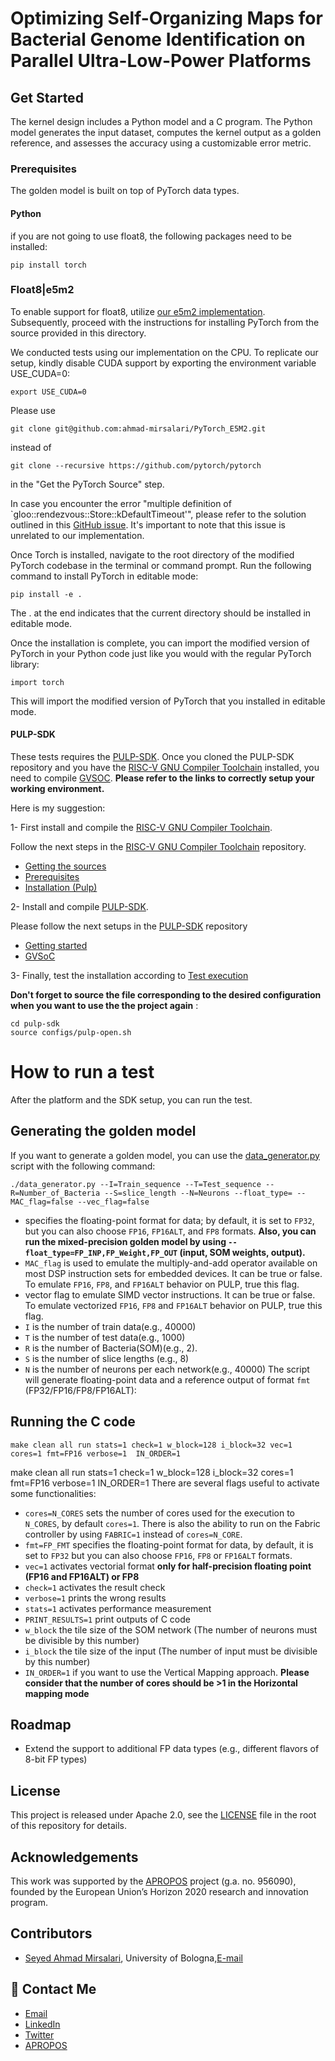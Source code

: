 # Optimizing Self-Organizing Maps for Bacterial Genome Identification on Parallel Ultra-Low-Power Platforms


## Get Started
The kernel design includes a Python model and a C program. The Python model generates the input dataset, computes the kernel output as a golden reference, and assesses the accuracy using a customizable error metric. 
### Prerequisites 
The golden model is built on top of PyTorch data types.
#### Python
 if you are not going to use float8, the following packages need to be installed:
~~~~~shell
pip install torch 
~~~~~

### Float8|e5m2 

To enable support for float8, utilize [our e5m2 implementation](https://github.com/ahmad-mirsalari/PyTorch_E5M2). Subsequently, proceed with the instructions for installing PyTorch from the source provided in this directory.

We conducted tests using our implementation on the CPU. To replicate our setup, kindly disable CUDA support by exporting the environment variable USE_CUDA=0:
~~~~~shell
export USE_CUDA=0
~~~~~

Please use
~~~~~shell
git clone git@github.com:ahmad-mirsalari/PyTorch_E5M2.git
~~~~~
instead of
~~~~~shell
git clone --recursive https://github.com/pytorch/pytorch 
~~~~~
 in the "Get the PyTorch Source" step.

In case you encounter the error "multiple definition of `gloo::rendezvous::Store::kDefaultTimeout'", please refer to the solution outlined in this [GitHub issue](https://github.com/pytorch/pytorch/issues/90448). It's important to note that this issue is unrelated to our implementation.

Once Torch is installed,  navigate to the root directory of the modified PyTorch codebase in the terminal or command prompt.
Run the following command to install PyTorch in editable mode:
~~~~~shell
pip install -e .
~~~~~
The . at the end indicates that the current directory should be installed in editable mode.

Once the installation is complete, you can import the modified version of PyTorch in your Python code just like you would with the regular PyTorch library:
~~~~~shell
import torch
~~~~~
This will import the modified version of PyTorch that you installed in editable mode.
#### PULP-SDK
These tests requires the [PULP-SDK](https://github.com/pulp-platform/pulp-sdk). Once you cloned the PULP-SDK repository and you have the [RISC-V GNU Compiler Toolchain](https://github.com/pulp-platform/pulp-riscv-gnu-toolchain) installed, you need to compile [GVSOC](https://github.com/pulp-platform/pulp-sdk#gvsoc). **Please refer to the links to correctly setup your working environment.**

Here is my suggestion:

1-  First install and compile the [RISC-V GNU Compiler Toolchain](https://github.com/pulp-platform/pulp-riscv-gnu-toolchain#risc-v-gnu-compiler-toolchain).

Follow the next steps in the [RISC-V GNU Compiler Toolchain](https://github.com/pulp-platform/pulp-riscv-gnu-toolchain#risc-v-gnu-compiler-toolchain) repository.

- [Getting the sources](https://github.com/pulp-platform/pulp-riscv-gnu-toolchain#getting-the-sources)
- [Prerequisites](https://github.com/pulp-platform/pulp-riscv-gnu-toolchain#prerequisites)
- [Installation (Pulp)](https://github.com/pulp-platform/pulp-riscv-gnu-toolchain#installation-pulp)

2- Install and compile [PULP-SDK](https://github.com/pulp-platform/pulp-sdk#pulp-sdk).

Please follow the next setups in the [PULP-SDK](https://github.com/pulp-platform/pulp-sdk#pulp-sdk) repository
- [Getting started](https://github.com/pulp-platform/pulp-sdk#getting-started)
- [GVSoC](https://github.com/pulp-platform/pulp-sdk#gvsoc)

3- Finally, test the installation according to [Test execution](https://github.com/pulp-platform/pulp-sdk#test-execution)


**Don't forget to source the file corresponding to the desired configuration when you want to use the the project again** :

~~~~~shell
cd pulp-sdk
source configs/pulp-open.sh
~~~~~
# How to run a test
After the platform and the SDK setup, you can run the test.

## Generating the golden model
If you want to generate a golden model, you can use the [data_generator.py](./data_generator.py) script with the following command:

~~~~~shell
./data_generator.py --I=Train_sequence --T=Test_sequence --R=Number_of_Bacteria --S=slice_length --N=Neurons --float_type= --MAC_flag=false --vec_flag=false
~~~~~

- specifies the floating-point format for data; by default, it is set to `FP32`, but you can also choose `FP16`, `FP16ALT`, and `FP8` formats. **Also, you can run the mixed-precision golden model by using `--float_type=FP_INP,FP_Weight,FP_OUT` (input, SOM weights, output).**
- `MAC_flag` is used to emulate the multiply-and-add operator available on most DSP instruction sets for embedded devices. It can be true or false. To emulate `FP16`,  `FP8`, and `FP16ALT` behavior on PULP, true this flag.
- vector flag to emulate SIMD vector instructions. It can be true or false. To emulate vectorized `FP16`,  `FP8` and `FP16ALT` behavior on PULP, true this flag.
- `I` is the number of train data(e.g., 40000)
- `T` is the number of test data(e.g., 1000)
- `R` is the number of Bacteria(SOM)(e.g., 2).
- `S` is the number of slice lengths (e.g., 8)
- `N` is the number of neurons per each network(e.g., 40000)
The script will generate floating-point data and a reference output of format `fmt` (FP32/FP16/FP8/FP16ALT):

## Running the C code
~~~~~shell
make clean all run stats=1 check=1 w_block=128 i_block=32 vec=1 cores=1 fmt=FP16 verbose=1  IN_ORDER=1
~~~~~
 make clean all run stats=1 check=1 w_block=128 i_block=32  cores=1 fmt=FP16 verbose=1  IN_ORDER=1 
There are several flags useful to activate some functionalities:

- `cores=N_CORES` sets the number of cores used for the execution to `N_CORES`, by default `cores=1`. There is also the ability to run on the Fabric controller by using `FABRIC=1` instead of `cores=N_CORE`.
- `fmt=FP_FMT` specifies the floating-point format for data, by default, it is set to `FP32` but you can also choose `FP16`, `FP8` or `FP16ALT` formats.
- `vec=1` activates vectorial format **only for half-precision floating point (FP16 and FP16ALT) or FP8**
- `check=1` activates the result check
- `verbose=1` prints the wrong results
- `stats=1` activates performance measurement
- `PRINT_RESULTS=1` print outputs of C code
- `w_block` the tile size of the SOM network (The number of neurons must be divisible by this number)
- `i_block` the tile size of the input (The number of input must be divisible by this number)
- `IN_ORDER=1` if you want to use the Vertical Mapping approach. **Please consider that the number of cores should be >1 in the Horizontal mapping mode** 

 

## Roadmap

- Extend the support to additional FP data types (e.g., different flavors of 8-bit FP types) 

## License 
 This project is released under Apache 2.0, see the [LICENSE](./LICENSE.md) file in the root of this repository for details.

## Acknowledgements
This work was supported by the [APROPOS](https://projects.tuni.fi/apropos/) project (g.a. no. 956090), founded by the European Union’s Horizon 2020 research and innovation program. 


## Contributors
- [Seyed Ahmad Mirsalari](https://github.com/ahmad-mirsalari), University of Bologna,[E-mail](mailto:seyedahmad.mirsalar2@unibo.it)


## 🚀 Contact Me
- [Email](mailto:seyedahmad.mirsalar2@unibo.it)
- [LinkedIn](https://www.linkedin.com/in/ahmad-mirsalari/)
- [Twitter](https://twitter.com/ahmad_mirsalari)
- [APROPOS](https://projects.tuni.fi/apropos/news/pr_esr_3/)


